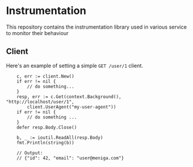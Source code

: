 # Instrumentation

This repository contains the instrumentation library used in various service to monitor their behaviour

## Client
Here's an example of setting a simple `GET /user/1` client.

```
    c, err := client.New()
	if err != nil {
		// do something...
	}
	resp, err := c.Get(context.Background(), "http://localhost/user/1",
		client.UserAgent("my-user-agent"))
	if err != nil {
		// do something ...
	}
	defer resp.Body.Close()

	b, _ := ioutil.ReadAll(resp.Body)
	fmt.Println(string(b))

	// Output:
	// {"id": 42, "email": "user@meniga.com"}
```
